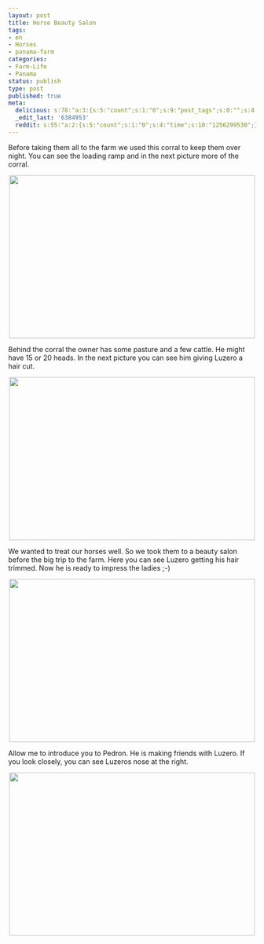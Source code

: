 ```yaml
---
layout: post
title: Horse Beauty Salon
tags:
- en
- Horses
- panama-farm
categories:
- Farm-Life
- Panama
status: publish
type: post
published: true
meta:
  delicious: s:78:"a:3:{s:5:"count";s:1:"0";s:9:"post_tags";s:0:"";s:4:"time";s:10:"1256299527";}";
  _edit_last: '6384953'
  reddit: s:55:"a:2:{s:5:"count";s:1:"0";s:4:"time";s:10:"1256299530";}";
---
```

Before taking them all to the farm we used this corral to keep them over night. You can see the loading ramp and in the next picture more of the corral.

<a href="http://www.flickr.com/photos/34665899@N00/3905979334" title="View '' on Flickr.com"><div style="text-align:center;"><img src="http://farm3.static.flickr.com/2504/3905979334_d6013911b3.jpg" alt="" border="0" width="500" height="332" /></div></a>

Behind the corral the owner has some pasture and a few cattle. He might have 15 or 20 heads. In the next picture you can see him giving Luzero a hair cut.

<a href="http://www.flickr.com/photos/34665899@N00/3905196175" title="View '' on Flickr.com"><div style="text-align:center;"><img src="http://farm3.static.flickr.com/2432/3905196175_11f59474b1.jpg" alt="" border="0" width="500" height="332" /></div></a>

We wanted to treat our horses well. So we took them to a beauty salon before the big trip to the farm. Here you can see Luzero getting his hair trimmed. Now he is ready to impress the ladies ;-)

<a href="http://www.flickr.com/photos/34665899@N00/3905193511" title="View '' on Flickr.com"><div style="text-align:center;"><img src="http://farm4.static.flickr.com/3457/3905193511_0d0b1948c5.jpg" alt="" border="0" width="500" height="332" /></div></a>

Allow me to introduce you to Pedron. He is making friends with Luzero. If you look closely, you can see Luzeros nose at the right.

<a href="http://www.flickr.com/photos/34665899@N00/3905971382" title="View '' on Flickr.com"><div style="text-align:center;"><img src="http://farm4.static.flickr.com/3505/3905971382_58af48b95f.jpg" alt="" border="0" width="500" height="332" /></div></a>
